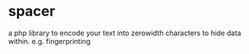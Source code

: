 # spacer
a php library to encode your text into zerowidth characters to hide data within. e.g. fingerprinting
